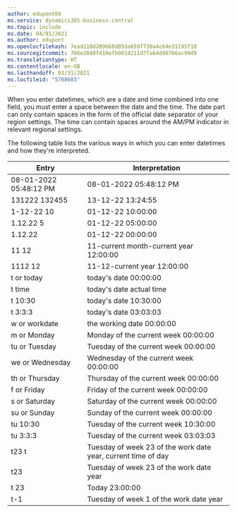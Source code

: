 ```yaml
---
author: edupont04
ms.service: dynamics365-business-central
ms.topic: include
ms.date: 04/01/2021
ms.author: edupont
ms.openlocfilehash: 7ead218d289668d893a659f730a4c64e31195f10
ms.sourcegitcommit: 766e2840fd16efb901d211d7fa64d96766ac99d9
ms.translationtype: HT
ms.contentlocale: en-GB
ms.lasthandoff: 03/31/2021
ms.locfileid: "5788603"
---
```

When you enter datetimes, which are a date and time combined into one field, you must enter a space between the date and the time. The date part can only contain spaces in the form of the official date separator of your region settings. The time can contain spaces around the AM/PM indicator in relevant regional settings.

<!--It is also possible to enter only a date in a datetime field, but it is not possible to enter only a time.-->

The following table lists the various ways in which you can enter datetimes and how they're interpreted.  

|Entry|Interpretation|
|---------------|------------------------|
|08-01-2022 05:48:12 PM|08\-01\-2022 05:48:12 PM|
|131222 132455|13-12-22 13:24:55|
|1-12-22 10|01-12-22 10:00:00|
|1.12.22 5|01-12-22 05:00:00|
|1.12.22|01-12-22 00:00:00|
|11 12|11-current month-current year 12:00:00|
|1112 12|11-12-current year 12:00:00|
|t or today|today's date 00:00:00|
|t time|today's date actual time|
|t 10:30|today's date 10:30:00|
|t 3:3:3|today's date 03:03:03|
|w or workdate|the working date 00:00:00|
|m or Monday|Monday of the current week 00:00:00|
|tu or Tuesday|Tuesday of the current week 00:00:00|
|we or Wednesday|Wednesday of the current week 00:00:00|
|th or Thursday|Thursday of the current week 00:00:00|
|f or Friday|Friday of the current week 00:00:00|
|s or Saturday|Saturday of the current week 00:00:00|
|su or Sunday|Sunday of the current week 00:00:00|
|tu 10:30|Tuesday of the current week 10:30:00|
|tu 3:3:3|Tuesday of the current week 03:03:03|
|t23 t|Tuesday of week 23 of the work date year, current time of day|
|t23|Tuesday of week 23 of the work date year|
|t 23|Today 23:00:00|
|t-1|Tuesday of week 1 of the work date year|



